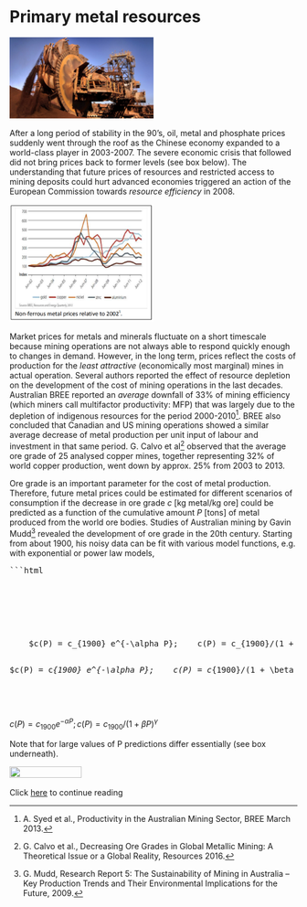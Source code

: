 
# Primary metal resources

<img src="Photo2.1.jpg" width="50%" height="50%">

After a long period of stability in the 90’s, oil, metal and phosphate prices suddenly went through the
roof as the Chinese economy expanded to a world-class player in 2003-2007. The severe economic
crisis that followed did not bring prices back to former levels (see box below). The understanding that
future prices of resources and restricted access to mining deposits could hurt advanced economies
triggered an action of the European Commission towards *resource efficiency* in 2008.

<img src="Photo2.2.png" width="50%" height="50%">

Market prices for metals and minerals fluctuate
on a short timescale because mining operations
are not always able to respond quickly enough to
changes in demand. However, in the long term,
prices reflect the costs of production for the *least
attractive* (economically most marginal) mines
in actual operation. Several authors reported the
effect of resource depletion on the development
of the cost of mining operations in the last
decades. Australian BREE reported an *average*
downfall of 33% of mining efficiency (which
miners call multifactor productivity: MFP) that
was largely due to the depletion of indigenous
resources for the period 2000-2010[^1]. BREE also
concluded that Canadian and US mining
operations showed a similar average decrease of
metal production per unit input of labour and investment in that same period. G. Calvo et al[^2] observed
that the average ore grade of 25 analysed copper mines, together representing 32% of world copper
production, went down by approx. 25% from 2003 to 2013.

Ore grade is an important parameter for the cost
of metal production. Therefore, future metal
prices could be estimated for different scenarios
of consumption if the decrease in ore grade
$c$ [kg metal/kg ore] could be predicted as a
function of the cumulative amount $P$ [tons] of
metal produced from the world ore bodies.
Studies of Australian mining by Gavin Mudd[^3]
revealed the development of ore grade in the
20th century. Starting from about 1900, his noisy
data can be fit with various model functions, e.g.
with exponential or power law models,

<pre>
```html
<html>
  <head>
    <link
      rel="stylesheet"
      href="https://cdnjs.cloudflare.com/ajax/libs/KaTeX/0.11.1/katex.min.css"
      integrity="sha384-placeholder-css-integrity-hash"
      crossorigin="anonymous"
    />
    <script src="https://cdnjs.cloudflare.com/ajax/libs/KaTeX/0.11.1/katex.min.js" integrity="sha384-placeholder-js-integrity-hash" crossorigin="anonymous"></script>
  </head>
  <body>
    $c(P) = c_{1900} e^{-\alpha P};    c(P) = c_{1900}/(1 + \beta P)^\gamma$
    <p>$c(P) = c<em>{1900} e^{-\alpha P};    c(P) = c</em>{1900}/(1 + \beta P)^\gamma$</p>
  </body>
</html>
</pre>

$c(P) = c_{1900} e^{-\alpha P};    c(P) = c_{1900}/(1 + \beta P)^\gamma$

Note that for large values of P predictions differ
essentially (see box underneath).

<img src="Photo2.3.png" width="50%" height="50%">

Click [here](https://njeapp2.github.io/RWE-Track/Atom3/Page3) to continue reading 

[^1]: A. Syed et al., Productivity in the Australian Mining Sector, BREE March 2013.
[^2]:G. Calvo et al., Decreasing Ore Grades in Global Metallic Mining: A Theoretical Issue or a Global Reality, Resources 2016.
[^3]: G. Mudd, Research Report 5: The Sustainability of Mining in Australia – Key Production Trends and Their Environmental Implications for the Future, 2009.
